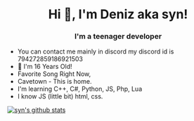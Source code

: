 <h1 align="center">Hi 👋, I'm Deniz aka syn!</h1>
<h3 align="center">I'm a teenager developer</h3>

  -  You can contact me mainly in discord my discord id is 794272859186921503
  - 🤏 I'm 16 Years Old!
  - Favorite Song Right Now, 
  - Cavetown - This is home.
  - I'm learning C++, C#, Python, JS, Php, Lua
  - I know JS (little bit) html, css.
 
[![syn's github stats](https://github-readme-stats.vercel.app/api?username=maybesyn&theme=great-gatsby&show_icons=true)](https://github.com/maybesyn/github-readme-stats)






